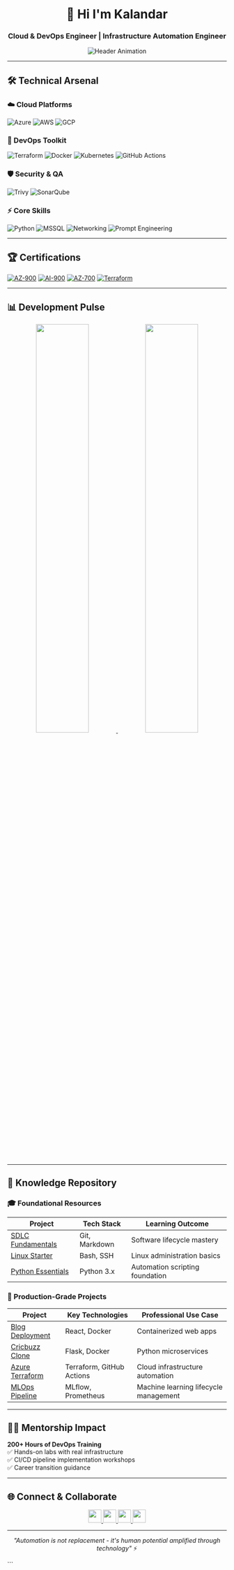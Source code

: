 
<h1 align="center">👋 Hi I'm  Kalandar</h1>
<h3 align="center">Cloud & DevOps Engineer | Infrastructure Automation Engineer</h3>

<div align="center">
  <img src="https://readme-typing-svg.demolab.com?font=Fira+Code&pause=1000&color=58A6FF¢er=true&vCenter=true&width=600&lines=Azure%2FAWS+Engineer;DevOps+Mentor;Infrastructure+as+Code+Specialist" alt="Header Animation">
</div>

---

## 🛠️ Technical Arsenal

### ☁️ Cloud Platforms
![Azure](https://img.shields.io/badge/Azure-Expert-0078D4?logo=microsoftazure)
![AWS](https://img.shields.io/badge/AWS-Pro-232F3E?logo=amazonaws)
![GCP](https://img.shields.io/badge/GCP-Intermediate-4285F4?logo=googlecloud)

### 🔧 DevOps Toolkit
![Terraform](https://img.shields.io/badge/Terraform-Certified-7B42BC?logo=terraform)
![Docker](https://img.shields.io/badge/Docker-Expert-2496ED?logo=docker)
![Kubernetes](https://img.shields.io/badge/AKS/GKE-326CE5?logo=kubernetes)
![GitHub Actions](https://img.shields.io/badge/GitHub_Actions-2088FF?logo=githubactions)

### 🛡️ Security & QA
![Trivy](https://img.shields.io/badge/Trivy-1904DA?logo=aqua-security)
![SonarQube](https://img.shields.io/badge/SonarQube-4E9BCD?logo=sonarqube)

### ⚡ Core Skills
![Python](https://img.shields.io/badge/Python_Scripting-3776AB?logo=python)
![MSSQL](https://img.shields.io/badge/MSSQL-CC2927?logo=microsoftsqlserver)
![Networking](https://img.shields.io/badge/Networking-Expert-0096D6)
![Prompt Engineering](https://img.shields.io/badge/Prompt_Engineering-FFD700)

---

## 🏆 Certifications
[![AZ-900](https://img.shields.io/badge/Microsoft_Azure_Fundamentals-0078D4?logo=microsoftazure)](https://learn.microsoft.com/en-us/users/shaikkalandar-4032/)
[![AI-900](https://img.shields.io/badge/Azure_AI_Fundamentals-0078D4?logo=microsoftazure)](https://learn.microsoft.com/en-us/users/shaikkalandar-4032/)
[![AZ-700](https://img.shields.io/badge/Azure_Network_Engineer-0078D4?logo=microsoftazure)](https://learn.microsoft.com/en-us/users/shaikkalandar-4032/)
[![Terraform](https://img.shields.io/badge/HashiCorp_Certified-7B42BC?logo=terraform)](https://www.credly.com/badges/1e3a3b9a-5b3a-4b3a-9b3a-5b3a4b3a9b3a)

---

## 📊 Development Pulse

<div align="center">
  <a href="https://git.io/streak-stats">
    <img src="https://streak-stats.demolab.com?user=kala-techies&theme=dark&border_radius=4.6" width="49%"/>
  </a>
  <img src="https://github-readme-stats.vercel.app/api?username=kala-techies&show_icons=true&theme=radical" width="49%">
</div>

---

## 🧠 Knowledge Repository

### 🎓 Foundational Resources
| Project | Tech Stack | Learning Outcome |
|---------|------------|------------------|
| [SDLC Fundamentals](https://github.com/kala-techies/sdlc-fundamentals) | Git, Markdown | Software lifecycle mastery |
| [Linux Starter](https://github.com/kala-techies/linuxStarter) | Bash, SSH | Linux administration basics |
| [Python Essentials](https://github.com/kala-techies/MLOPS/tree/main/Section03PythonEssentials) | Python 3.x | Automation scripting foundation |

### 🚀 Production-Grade Projects
| Project | Key Technologies | Professional Use Case |
|---------|------------------|-----------------------|
| [Blog Deployment](https://github.com/kala-techies/kalandar-blog) | React, Docker | Containerized web apps |
| [Cricbuzz Clone](https://github.com/kala-techies/cricbuzz_clone) | Flask, Docker | Python microservices |
| [Azure Terraform](https://github.com/kala-techies/azure-terraform-vm-deployment) | Terraform, GitHub Actions | Cloud infrastructure automation |
| [MLOps Pipeline](https://github.com/kala-techies/MLOPS) | MLflow, Prometheus | Machine learning lifecycle management |

---

## 🧑🏫 Mentorship Impact
**200+ Hours of DevOps Training**  
✅ Hands-on labs with real infrastructure  
✅ CI/CD pipeline implementation workshops  
✅ Career transition guidance

---

## 🌐 Connect & Collaborate

<div align="center">
  <a href="https://www.linkedin.com/in/shaik-kalandar-b86208332">
    <img src="https://img.shields.io/badge/LinkedIn-Professional-0A66C2?logo=linkedin" height="30">
  </a>
  <a href="https://kala-techies.my.canva.site/">
    <img src="https://img.shields.io/badge/Portfolio-000000?logo=canva" height="30">
  </a>
  <a href="mailto:connectwithkala18@gmail.com">
    <img src="https://img.shields.io/badge/Email-D14836?logo=gmail" height="30">
  </a>
  <a href="https://staging2.topmate.io/kala/">
    <img src="https://img.shields.io/badge/Book_Session-Expert_Guidance-FF6B6B?logo=googlemeet" height="30">
  </a>
</div>

---

<p align="center">
  <em>"Automation is not replacement - it's human potential amplified through technology"</em> ⚡
</p>
```
